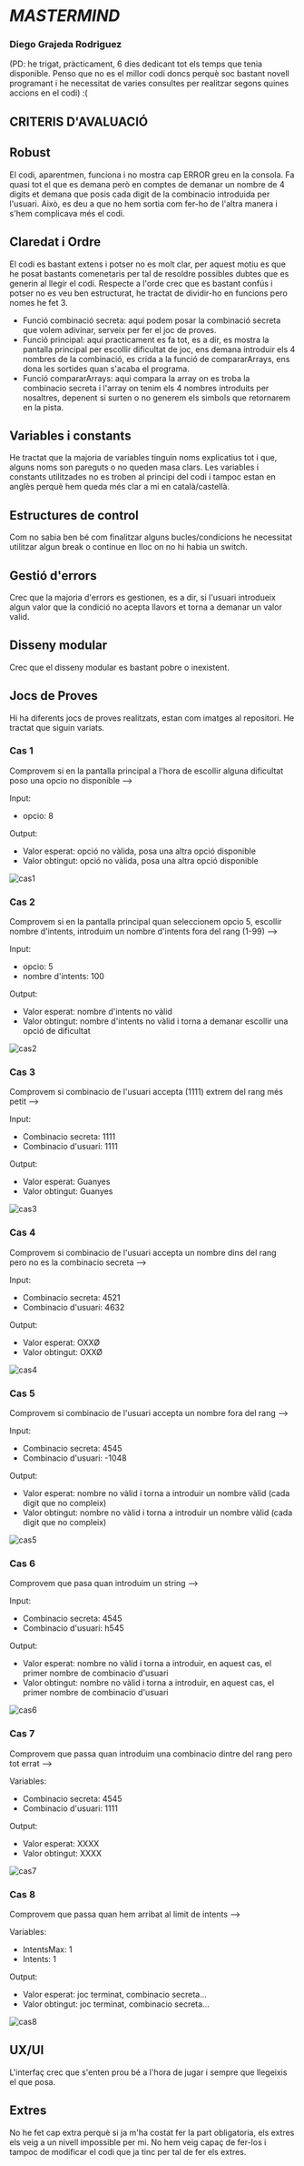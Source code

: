 # *MASTERMIND*
### Diego Grajeda Rodriguez
(PD: he trigat, pràcticament, 6 dies dedicant tot els temps que tenia disponible. Penso que no es el millor codi doncs perquè soc bastant novell programant i he necessitat de varies consultes per realitzar segons quines accions en el codi) :(

## CRITERIS D'AVALUACIÓ
## Robust
El codi, aparentmen, funciona i no mostra cap ERROR greu en la consola. Fa quasi tot el que es demana però en comptes de demanar un nombre de 4 digits et demana que posis cada digit de la combinacio introduida per l'usuari. Això, es deu a que no hem sortia com fer-ho de l'altra manera i s'hem complicava més el codi.

## Claredat i Ordre
El codi es bastant extens i potser no es molt clar, per aquest motiu es que he posat bastants comenetaris per tal de resoldre possibles dubtes que es generin al llegir el codi.
Respecte a l'orde crec que es bastant confús i potser no es veu ben estructurat, he tractat de dividir-ho en funcions pero nomes he fet 3.
- Funció combinació secreta: aqui podem posar la combinació secreta que volem adivinar, serveix per fer el joc de proves.
- Funció principal: aqui practicament es fa tot, es a dir, es mostra la pantalla principal per escollir dificultat de joc, ens demana introduir els 4 nombres de la combinació, es crida a la funció de compararArrays, ens dona les sortides quan s'acaba el programa.
- Funció compararArrays: aqui compara la array on es troba la combinacio secreta i l'array on tenim els 4 nombres introduits per nosaltres, depenent si surten o no generem els simbols que retornarem en la pista.

## Variables i constants
He tractat que la majoria de variables tinguin noms explicatius tot i que, alguns noms son pareguts o no queden masa clars. Les variables i constants utilitzades no es troben al principi del codi i tampoc estan en anglès perquè hem queda més clar a mi en català/castellà.

## Estructures de control
Com no sabia ben bé com finalitzar alguns bucles/condicions he necessitat utilitzar algun break o continue en lloc on no hi habia un switch.

## Gestió d'errors
Crec que la majoria d'errors es gestionen, es a dir, si l'usuari introdueix algun valor que la condició no acepta llavors et torna a demanar un valor valid.

## Disseny modular
Crec que el disseny modular es bastant pobre o inexistent.

## Jocs de Proves
Hi ha diferents jocs de proves realitzats, estan com imatges al repositori.
He tractat que siguin variats.

### Cas 1

Comprovem si en la pantalla principal a l'hora de escollir alguna dificultat poso una opcio no disponible -->

Input:
- opcio: 8

Output:
- Valor esperat: opció no vàlida, posa una altra opció disponible
- Valor obtingut: opció no vàlida, posa una altra opció disponible


![cas1](Imagenes_practicaMastermind/caso1.png)


### Cas 2

Comprovem si en la pantalla principal quan seleccionem opcio 5, escollir nombre d'intents, introduim un nombre d'intents fora del rang (1-99) -->

Input:
- opcio: 5
- nombre d'intents: 100

Output:
- Valor esperat: nombre d'intents no vàlid
- Valor obtingut: nombre d'intents no vàlid i torna a demanar escollir una opció de dificultat


![cas2](Imagenes_practicaMastermind/caso2.png)


### Cas 3

Comprovem si combinacio de l'usuari accepta (1111) extrem del rang més petit -->

Input:
- Combinacio secreta: 1111
- Combinacio d'usuari: 1111

Output:
- Valor esperat: Guanyes
- Valor obtingut: Guanyes


![cas3](Imagenes_practicaMastermind/caso3.png)


### Cas 4

Comprovem si combinacio de l'usuari accepta un nombre dins del rang pero no es la combinacio secreta -->

Input:
- Combinacio secreta: 4521
- Combinacio d'usuari: 4632

Output:
- Valor esperat: OXXØ
- Valor obtingut: OXXØ


![cas4](Imagenes_practicaMastermind/caso4.png)


### Cas 5

Comprovem si combinacio de l'usuari accepta un nombre fora del rang -->

Input:
- Combinacio secreta: 4545
- Combinacio d'usuari: -1048

Output:
- Valor esperat: nombre no vàlid i torna a introduir un nombre vàlid (cada digit que no compleix)
- Valor obtingut: nombre no vàlid i torna a introduir un nombre vàlid (cada digit que no compleix)


![cas5](Imagenes_practicaMastermind/caso5.png)


### Cas 6

Comprovem que pasa quan introduim un string -->

Input:
- Combinacio secreta: 4545
- Combinacio d'usuari: h545

Output:
- Valor esperat: nombre no vàlid i torna a introduir, en aquest cas, el primer nombre de combinacio d'usuari
- Valor obtingut: nombre no vàlid i torna a introduir, en aquest cas, el primer nombre de combinacio d'usuari


![cas6](Imagenes_practicaMastermind/caso6.png)


### Cas 7

Comprovem que passa quan introduim una combinacio dintre del rang pero tot errat -->

Variables:
- Combinacio secreta: 4545
- Combinacio d'usuari: 1111

Output:
- Valor esperat: XXXX
- Valor obtingut: XXXX


![cas7](Imagenes_practicaMastermind/caso7.png)


### Cas 8

Comprovem que passa quan hem arribat al limit de intents -->

Variables:
- IntentsMax: 1
- Intents: 1

Output:
- Valor esperat: joc terminat, combinacio secreta...
- Valor obtingut: joc terminat, combinacio secreta...


![cas8](Imagenes_practicaMastermind/caso8.png)

## UX/UI
L'interfaç crec que s'enten prou bé a l'hora de jugar i sempre que llegeixis el que posa.

## Extres
No he fet cap extra perquè si ja m'ha costat fer la part obligatoria, els extres els veig a un nivell impossible per mi. No hem veig capaç de fer-los i tampoc de modificar el codi que ja tinc per tal de fer els extres.

